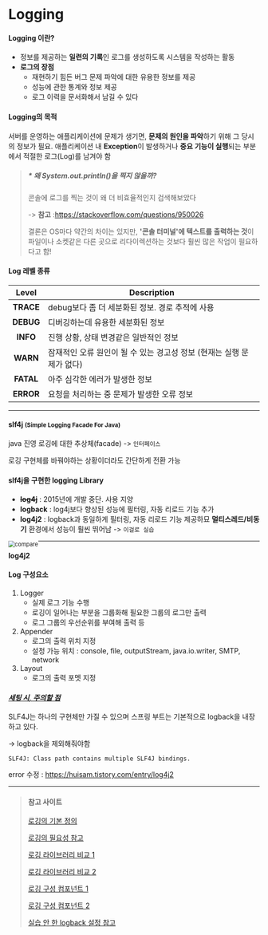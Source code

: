 <br>



# Logging



#### Logging 이란?

- 정보를 제공하는 **일련의 기록**인 로그를 생성하도록 시스템을 작성하는 활동
- **로그의 장점**
  - 재현하기 힘든 버그 문제 파악에 대한 유용한 정보를 제공
  - 성능에 관한 통계와 정보 제공
  - 로그 이력을 문서화해서 남길 수 있다



#### Logging의 목적

서버를 운영하는 애플리케이션에 문제가 생기면, **문제의 원인을 파악**하기 위해 그 당시의 정보가 필요. 애플리케이션 내 **Exception**이 발생하거나 **중요 기능이 실행**되는 부분에서 적절한 로그(Log)를 남겨야 함 



> ##### \* 왜 System.out.println()을 찍지 않을까?
>
> 콘솔에 로그를 찍는 것이 왜 더 비효율적인지 검색해보았다
>
> -> **참고** :https://stackoverflow.com/questions/950026
>
> 결론은 OS마다 약간의 차이는 있지만, **\'콘솔 터미널\'에 텍스트를 출력하는 것**이 파일이나 소켓같은 다른 곳으로 리다이렉션하는 것보다 훨씬 많은 작업이 필요하다고 함! 



#### Log 레벨 종류

|   Level   | Description                                                  |
| :-------: | ------------------------------------------------------------ |
| **TRACE** | debug보다 좀 더 세분화된 정보. 경로 추적에 사용              |
| **DEBUG** | 디버깅하는데 유용한 세분화된 정보                            |
| **INFO**  | 진행 상황, 상태 변경같은 일반적인 정보                       |
| **WARN**  | 잠재적인 오류 원인이 될 수 있는 경고성 정보 (현재는 실행 문제가 없다) |
| **FATAL** | 아주 심각한 에러가 발생한 정보                               |
| **ERROR** | 요청을 처리하는 중 문제가 발생한 오류 정보                   |



---

#### slf4j <small>(Simple Logging Facade For Java)</small> 

java 진영 로깅에 대한 추상체(facade) -> `인터페이스`

로깅 구현체를 바꿔야하는 상황이더라도 간단하게 전환 가능



#### slf4j을 구현한 logging Library 

- <del>**log4j**</del> : 2015년에 개발 중단. 사용 지양
- **logback** : log4j보다 향상된 성능에 필터링, 자동 리로드 기능 추가 
- **log4j2** : logback과 동일하게 필터링, 자동 리로드 기능 제공하묘 **멀티스레드/비동기** 환경에서 성능이 훨씬 뛰어남 -> `이걸로 실습`

<img src="https://logging.apache.org/log4j/2.x/images/async-throughput-comparison.png" alt="compare" style="zoom:80%; float:left;" />



---



#### log4j2



#### Log 구성요소

1. Logger 
   - 실제 로그 기능 수행
   - 로깅이 일어나는 부분을 그룹화해 필요한 그룹의 로그만 출력
   - 로그 그룹의 우선순위를 부여해 출력 등
2. Appender
   - 로그의 출력 위치 지정
   - 설정 가능 위치 : console, file, outputStream, java.io.writer, SMTP, network
3. Layout
   - 로그의 출력 포멧 지정









#### *<u>세팅 시, 주의할 점</u>*

SLF4J는 하나의 구현체만 가질 수 있으며 스프링 부트는 기본적으로 logback을 내장하고 있다.

-> logback을 제외해줘야함

```
SLF4J: Class path contains multiple SLF4J bindings.
```

error 수정 : https://huisam.tistory.com/entry/log4j2

















---

> #### 참고 사이트 
>
> [로깅의 기본 정의](https://www.edwith.org/boostcourse-web/lecture/16813/) 
>
> [로깅의 필요성 참고](https://blog.lulab.net/programmer/what-should-i-log-with-an-intention-method-and-level/)
>
> [로깅 라이브러리 비교 1](https://junshock5.tistory.com/124)
>
> [로깅 라이브러리 비교 2](https://madplay.github.io/post/log4j-logback-log4j2)
>
> [로깅 구성 컴포넌트 1](https://goddaehee.tistory.com/45)
>
> [로깅 구성 컴포넌트 2](https://to-dy.tistory.com/20)
>
> [실습 안 한 logback 설정 참고](https://goddaehee.tistory.com/206)